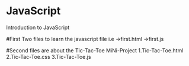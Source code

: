 # JavaScript
Introduction to JavaScript


#First Two files to learn the javascript file 
i.e ->first.html
    ->first.js


#Second files are about the Tic-Tac-Toe MiNi-Project
1.Tic-Tac-Toe.html
2.Tic-Tac-Toe.css
3.Tic-Tac-Toe.js
